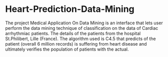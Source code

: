 # Heart-Prediction-Data-Mining


The project Medical Application On Data Mining is an interface that lets user perform the data mining technique of classification on the data of Cardiac arrhythmiac patients. The details of the patients from the hospital St.Philibert, Lille (France). The algorithm used is C4.5 that predicts of the patient (overall 6 million records) is suffering from heart disease and ultimately verifies the population of patients with the actual. 